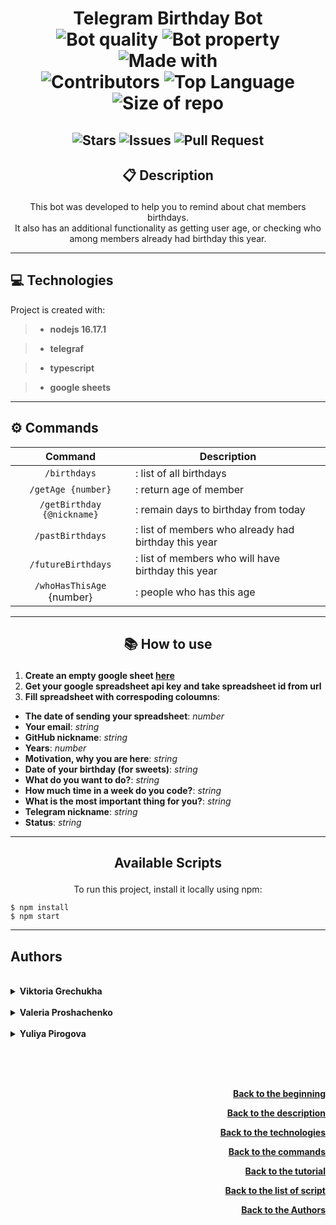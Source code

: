 # <p align="center"> Telegram Birthday Bot <br> ![Bot quality][bot_quality] ![Bot property][bot_property] ![Made with][made_with] <br> ![Contributors][contributors] ![Top Language][top_language] ![Size of repo][repo_size]</p>

## <p align="center"> ![Stars][stars] ![Issues][issues] ![Pull Request][pull_request]</p>

## <p align="center">:clipboard: Description</p>
<p align="center">This bot was developed to help you to remind about chat members birthdays. <br>
It also has an additional functionality as getting user age,
or checking who among members already had birthday this year.</p>

---

## :computer: Technologies

Project is created with:

>* **nodejs 16.17.1**

>* **telegraf**

>* **typescript**

>* **google sheets**


---

## :gear: Commands

| Command | Description |
| :---: | --- |
| ```/birthdays``` | : list of all birthdays |
| ```/getAge {number}``` | : return age of member |
| ```/getBirthday {@nickname}``` | : remain days to birthday from today |
| ```/pastBirthdays``` | : list of members who already had birthday this year |
| ```/futureBirthdays``` | : list of members who will have birthday this year |
| ```/whoHasThisAge``` {number} | : people who has this age |

---

## <p align="center">:books: How to use</p>
1. **Create an empty google sheet [here][googlesheets_link]**
2. **Get your google spreadsheet api key and take spreadsheet id from url**
3. **Fill spreadsheet with correspoding coloumns**:
* **The date of sending your spreadsheet**: *number*
* **Your email**: *string*
* **GitHub nickname**: *string*
* **Years**: *number*
* **Motivation, why you are here**: *string*
* **Date of your birthday (for sweets)**: *string*
* **What do you want to do?**: *string*
* **How much time in a week do you code?**: *string*
* **What is the most important thing for you?**: *string*
* **Telegram nickname**: *string*
* **Status**: *string*

---

## <p align="center">Available Scripts</p>
<p align="center">To run this project, install it locally using npm:</p>

```
$ npm install
$ npm start
```

---

## Authors

<br>

<details>
    <summary>
        <b>Viktoria Grechukha</b>
    </summary>
    <br>

* GitHub - is [here][viktoria_github]
* LinkedIn - is [here][viktoria_linkedIn]

</details>

<br>

<details>        
    <summary>
        <b>Valeria Proshachenko</b>
    </summary>
    <br>

* GitHub - is [here][valeria_github]
* LinkedIn - is [here][valeria_linkedIn]

</details>

<br>

<details>        
    <summary>
        <b>Yuliya Pirogova</b>
    </summary>
    <br>

* GitHub - is [here][julia_github]
* LinkedIn - is [here][julia_linkedIn]

    <br>

</details>

<br> <br> <br>

<p align="right"><a href="#readme-top"><b>Back to the beginning</b></a></p>
<p align="right"><a href="#:clipboard: Description"><b>Back to the description</b></a></p>
<p align="right"><a href="#:computer: Technologies"><b>Back to the technologies</b></a></p>
<p align="right"><a href="#:gear: Commands"><b>Back to the commands</b></a></p>
<p align="right"><a href="#:books: How to use"><b>Back to the tutorial</b></a></p>
<p align="right"><a href="#Available Scripts"><b>Back to the list of script</b></a></p>
<p align="right"><a href="#Authors"><b>Back to the Authors</b></a></p>

<!--- Variables --->
<!-- https://www.markdownguide.org/basic-syntax/#reference-style-links -->


<!--- Google Sheets link --->

[googlesheets_link]: https://www.google.com/sheets/about/



<!--- Authors links --->


<!--- Github --->

[viktoria_github]: https://github.com/vgrechukha
[valeria_github]: https://github.com/Valerchixxx
[julia_github]: https://github.com/YuliyaDM


<!--- LinkedIn --->

[viktoria_linkedIn]: https://www.linkedin.com/in/vhrechukha/
[valeria_linkedIn]: https://www.linkedin.com/in/%D0%B2%D0%B0%D0%BB%D0%B5%D1%80%D0%B8%D1%8F-%D0%BF%D1%80%D0%BE%D1%88%D0%B0%D1%87%D0%B5%D0%BD%D0%BA%D0%BE-71a506252/
[julia_linkedIn]: https://www.linkedin.com/in/yuliya-pirogova-99880b245/



<!--- Shiels --->

<!--- About the project --->

[bot_property]: https://img.shields.io/badge/Amazing-Bot-green.svg?style=flat-square&labelColor=415700
[bot_quality]: https://img.shields.io/badge/High_Quality-Functionality-blue.svg?style=flat-square&labelColor=00356f
[made_with]: https://img.shields.io/badge/Made%20with-%E2%99%A5-red.svg?style=flat-square&logoColor=f74b43&labelColor=441919
[repo_size]: https://img.shields.io/github/repo-size/shpp-afterjs/birthday_bot?style=flat-square&labelColor=64500a&color=yellow



<!--- Actions on the repository --->

[contributors]: https://img.shields.io/github/contributors/shpp-afterjs/birthday_bot.svg?style=flat-square&color=purple&labelColor=4a004a
[stars]: https://img.shields.io/github/stars/shpp-afterjs/birthday_bot.svg?style=flat-square
[issues]: https://shields.io/github/issues-raw/shpp-afterjs/birthday_bot?style=flat-square
[pull_request]: https://shields.io/github/issues-pr/shpp-afterjs/birthday_bot?style=flat-square
[top_language]: https://img.shields.io/github/languages/top/shpp-afterjs/birthday_bot.svg?style=flat-square&logo=github&color=darkgreen&labelColor=023302



<!--- Technologies --->

[telegraf_technologie]: https://img.shields.io/badge/Telegraf-black.svg?style=flat-square&logo=telegram&logoColor=e741ff
[node_js_technologie]: https://img.shields.io/badge/Node%20JS-black.svg?style=flat-square&logo=Node.js&logoColor=30bbff
[typescript_technologie]: https://img.shields.io/badge/Typescript-black.svg?style=flat-square&logo=Typescript&logoColor=336fff
[google_sheets_technologie]: https://img.shields.io/badge/Google%20sheets-black.svg?style=flat-square&logo=Google%20Sheets&logoColor=119111